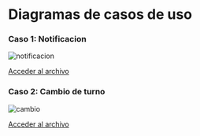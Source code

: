 # Diagramas de casos de uso

### Caso 1: Notificacion

![notificacion](https://github.com/user-attachments/assets/55ae251f-3201-4d08-b496-2d61159111d0)

[Acceder al archivo](https://drive.google.com/file/d/1Nd5PRd0QcMnkEs2gt72d_Dph5VXqmWP1/view?usp=sharing)

### Caso 2: Cambio de turno


![cambio](https://github.com/user-attachments/assets/d13bf0eb-3508-4181-b323-6d32be0833d4)

[Acceder al archivo](https://drive.google.com/file/d/1TrL8PJoK3T2zCxXyYIBYwTrN-qchiu_O/view?usp=sharing)
